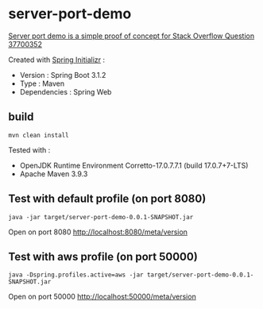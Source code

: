 # server-port-demo

[Server port demo is a simple proof of concept for Stack Overflow Question 37700352](https://stackoverflow.com/questions/76894207/where-should-i-store-ports-simple-java-application-spring-boot-maven/76894331?noredirect=1#comment135556401_76894331)

Created with [Spring Initializr](https://start.spring.io/) :
* Version : Spring Boot 3.1.2
* Type : Maven
* Dependencies : Spring Web

## build 

```
mvn clean install
```

Tested with :
* OpenJDK Runtime Environment Corretto-17.0.7.7.1 (build 17.0.7+7-LTS)
* Apache Maven 3.9.3

## Test with default profile (on port 8080)

```
java -jar target/server-port-demo-0.0.1-SNAPSHOT.jar
```

Open on port 8080 [http://localhost:8080/meta/version](http://localhost:8080/meta/version)


## Test with aws profile (on port 50000)

```
java -Dspring.profiles.active=aws -jar target/server-port-demo-0.0.1-SNAPSHOT.jar
```

Open on port 50000 [http://localhost:50000/meta/version](http://localhost:50000/meta/version)

